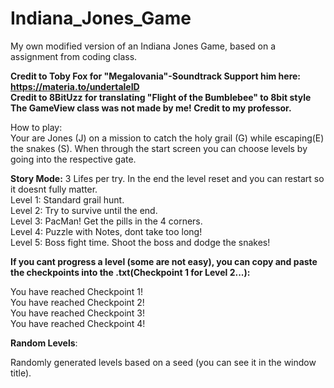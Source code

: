 # Indiana_Jones_Game
My own modified version of an Indiana Jones Game, based on a assignment from coding class. 

**Credit to Toby Fox for "Megalovania"-Soundtrack Support him here: https://materia.to/undertaleID**  
**Credit to 8BitUzz for translating "Flight of the Bumblebee" to 8bit style**  
**The GameView class was not made by me! Credit to my professor.**  


How to play:   
Your are Jones (J) on a mission to catch the holy grail (G) while escaping(E) the snakes (S).
When through the start screen you can choose levels by going into the respective gate.

**Story Mode:**
3 Lifes per try. In the end the level reset and you can restart so it doesnt fully matter.  
Level 1: Standard grail hunt.  
Level 2: Try to survive until the end.  
Level 3: PacMan! Get the pills in the 4 corners.  
Level 4: Puzzle with Notes, dont take too long!  
Level 5: Boss fight time. Shoot the boss and dodge the snakes!



**If you cant progress a level (some are not easy), you can copy and paste the checkpoints into the .txt(Checkpoint 1 for Level 2...):**

You have reached Checkpoint 1!  
You have reached Checkpoint 2!  
You have reached Checkpoint 3!  
You have reached Checkpoint 4!  

**Random Levels**:

Randomly generated levels based on a seed (you can see it in the window title).
